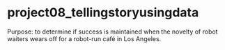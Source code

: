 # project08_tellingstoryusingdata
Purpose: to determine if success is maintained when the novelty of robot waiters wears off for a robot-run café in Los Angeles.
